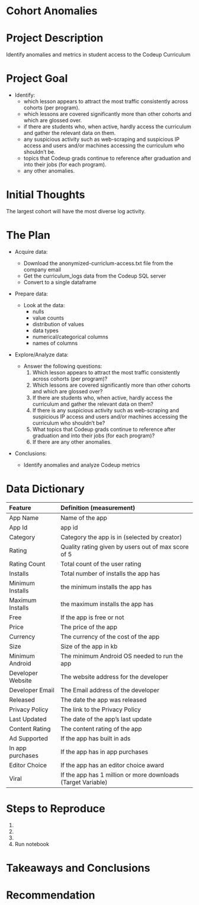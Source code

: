 # Cohort Anomalies 

# Project Description
Identify anomalies and metrics in student access to the Codeup Curriculum

 
# Project Goal
 
* Identify: 
    * which lesson appears to attract the most traffic consistently across cohorts (per program).
    * which lessons are covered significantly more than other cohorts and which are glossed over.
    * if there are students who, when active, hardly access the curriculum and gather the relevant data on them. 
    * any suspicious activity such as web-scraping and suspicious IP access and users and/or machines accessing the curriculum who shouldn’t be. 
    * topics that Codeup grads continue to reference after graduation and into their jobs (for each program).
    * any other anomalies. 

 
# Initial Thoughts
 
The largest cohort will have the most diverse log activity. 
 
# The Plan
 
* Acquire data:
    * Download the anonymized-curriclum-access.txt file from the company email
    * Get the curriculum_logs data from the Codeup SQL server 
    * Convert to a single dataframe
 
* Prepare data:
   * Look at the data:
		* nulls
		* value counts
        * distribution of values
		* data types
		* numerical/categorical columns
		* names of columns
 
* Explore/Analyze data:
   * Answer the following questions:
        1. Which lesson appears to attract the most traffic consistently across cohorts (per program)?
        2. Which lessons are covered significantly more than other cohorts and which are glossed over?
        3. If there are students who, when active, hardly access the curriculum and gather the relevant data on them? 
        4. If there is any suspicious activity such as web-scraping and suspicious IP access and users and/or machines accessing the curriculum who shouldn’t be? 
        5. What topics that Codeup grads continue to reference after graduation and into their jobs (for each program)?
        6. If there are any other anomalies. 
       
* Conclusions:
	* Identify anomalies and analyze Codeup metrics
     

# Data Dictionary

| Feature | Definition (measurement)|
|:--------|:-----------|
|App Name| Name of the app|
|App Id| app id|
|Category| Category the app is in (selected by creator)| 
|Rating| Quality rating given by users out of max score of 5| 
|Rating Count| Total count of the user rating| 
|Installs| Total number of installs the app has| 
|Minimum Installs| the minimum installs the app has|
|Maximum Installs| the maximum installs the app has| 
|Free| If the app is free or not|
|Price| The price of the app|
|Currency| The currency of the cost of the app|
|Size| Size of the app in kb|
|Minimum Android| The minimum Android OS needed to run the app|
|Developer Website| The website address for the developer|
|Developer Email| The Email address of the developer|
|Released| The date the app was released| 
|Privacy Policy| The link to the Privacy Policy|
|Last Updated| The date of the app’s last update|
|Content Rating| The content rating of the app|
|Ad Supported| If the app has built in ads|
|In app purchases| If the app has in app purchases| 
|Editor Choice| If the app has an editor choice award|
|Viral| If the app has 1 million or more downloads (Target Variable)|


# Steps to Reproduce
1) 
2)  
3) 
4) Run notebook
 
# Takeaways and Conclusions<br>



# Recommendation
 


